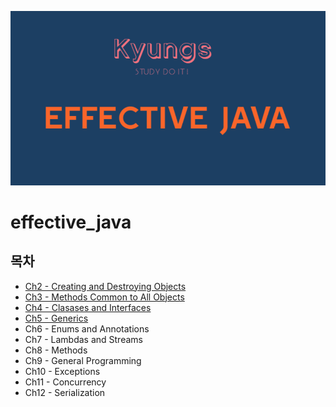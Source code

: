 ![logo](./image/kyungs-effectivejava-logo.png)

# effective_java

## 목차 
- [Ch2 - Creating and Destroying Objects](./ch2/)
- [Ch3 - Methods Common to All Objects](./ch3/)
- [Ch4 - Clasases and Interfaces](./ch4/)
- [Ch5 - Generics](./ch5/)
- Ch6 - Enums and Annotations
- Ch7 - Lambdas and Streams
- Ch8 - Methods
- Ch9 - General Programming
- Ch10 - Exceptions
- Ch11 - Concurrency
- Ch12 - Serialization